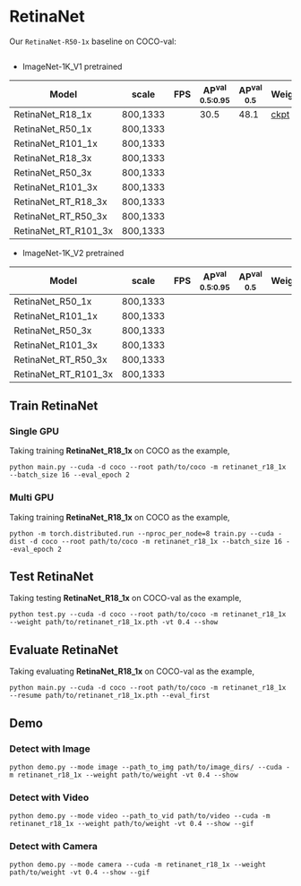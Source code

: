 # RetinaNet

Our `RetinaNet-R50-1x` baseline on COCO-val:
```Shell

```

- ImageNet-1K_V1 pretrained

| Model                |  scale     |  FPS  | AP<sup>val<br>0.5:0.95 | AP<sup>val<br>0.5 | Weight | Logs  |
| -------------------- | ---------- | ----- | ---------------------- |  ---------------  | ------ | ----- |
| RetinaNet_R18_1x     |  800,1333  |       |          30.5          |        48.1       | [ckpt](https://github.com/yjh0410/ODLab/releases/download/detection_weights/retinanet_r18_1x_coco.pth) | [log](https://github.com/yjh0410/ODLab/releases/download/detection_weights/RetinaNet-R18-1x.txt) |
| RetinaNet_R50_1x     |  800,1333  |       |                        |                   |  |  |
| RetinaNet_R101_1x    |  800,1333  |       |                        |                   |  |  |
| RetinaNet_R18_3x     |  800,1333  |       |                        |                   |  |  |
| RetinaNet_R50_3x     |  800,1333  |       |                        |                   |  |  |
| RetinaNet_R101_3x    |  800,1333  |       |                        |                   |  |  |
| RetinaNet_RT_R18_3x  |  800,1333  |       |                        |                   |  |  |
| RetinaNet_RT_R50_3x  |  800,1333  |       |                        |                   |  |  |
| RetinaNet_RT_R101_3x |  800,1333  |       |                        |                   |  |  |

- ImageNet-1K_V2 pretrained

| Model                |  scale     |  FPS  | AP<sup>val<br>0.5:0.95 | AP<sup>val<br>0.5 | Weight | Logs  |
| -------------------- | ---------- | ----- | ---------------------- |  ---------------  | ------ | ----- |
| RetinaNet_R50_1x     |  800,1333  |       |                        |                   |  |  |
| RetinaNet_R101_1x    |  800,1333  |       |                        |                   |  |  |
| RetinaNet_R50_3x     |  800,1333  |       |                        |                   |  |  |
| RetinaNet_R101_3x    |  800,1333  |       |                        |                   |  |  |
| RetinaNet_RT_R50_3x  |  800,1333  |       |                        |                   |  |  |
| RetinaNet_RT_R101_3x |  800,1333  |       |                        |                   |  |  |

## Train RetinaNet
### Single GPU
Taking training **RetinaNet_R18_1x** on COCO as the example,
```Shell
python main.py --cuda -d coco --root path/to/coco -m retinanet_r18_1x --batch_size 16 --eval_epoch 2
```

### Multi GPU
Taking training **RetinaNet_R18_1x** on COCO as the example,
```Shell
python -m torch.distributed.run --nproc_per_node=8 train.py --cuda -dist -d coco --root path/to/coco -m retinanet_r18_1x --batch_size 16 --eval_epoch 2 
```

## Test RetinaNet
Taking testing **RetinaNet_R18_1x** on COCO-val as the example,
```Shell
python test.py --cuda -d coco --root path/to/coco -m retinanet_r18_1x --weight path/to/retinanet_r18_1x.pth -vt 0.4 --show 
```

## Evaluate RetinaNet
Taking evaluating **RetinaNet_R18_1x** on COCO-val as the example,
```Shell
python main.py --cuda -d coco --root path/to/coco -m retinanet_r18_1x --resume path/to/retinanet_r18_1x.pth --eval_first
```

## Demo
### Detect with Image
```Shell
python demo.py --mode image --path_to_img path/to/image_dirs/ --cuda -m retinanet_r18_1x --weight path/to/weight -vt 0.4 --show
```

### Detect with Video
```Shell
python demo.py --mode video --path_to_vid path/to/video --cuda -m retinanet_r18_1x --weight path/to/weight -vt 0.4 --show --gif
```

### Detect with Camera
```Shell
python demo.py --mode camera --cuda -m retinanet_r18_1x --weight path/to/weight -vt 0.4 --show --gif
```